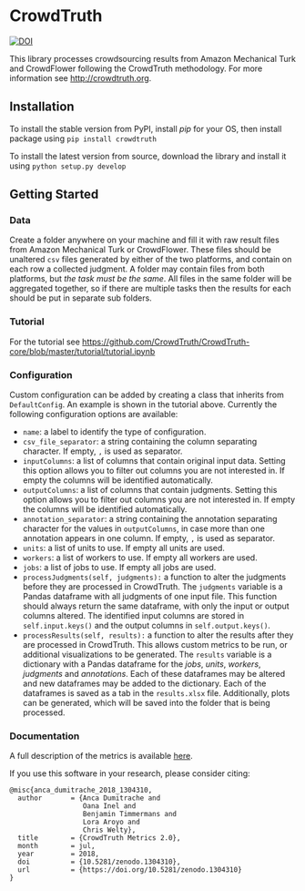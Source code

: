 # CrowdTruth

[![DOI](https://zenodo.org/badge/DOI/10.5281/zenodo.1304310.svg)](https://doi.org/10.5281/zenodo.1304310)

This library processes crowdsourcing results from Amazon Mechanical Turk and CrowdFlower following the CrowdTruth methodology. For more information see http://crowdtruth.org.


## Installation

To install the stable version from PyPI, install *pip* for your OS, then install package using `pip install crowdtruth`

To install the latest version from source, download the library and install it using `python setup.py develop`

## Getting Started

### Data

Create a folder anywhere on your machine and fill it with raw result files from Amazon Mechanical Turk or CrowdFlower. These files should be unaltered `csv` files generated by either of the two platforms, and contain on each row a collected judgment. A folder may contain files from both platforms, but *the task must be the same*. All files in the same folder will be aggregated together, so if there are multiple tasks then the results for each should be put in separate sub folders.

### Tutorial

For the tutorial see https://github.com/CrowdTruth/CrowdTruth-core/blob/master/tutorial/tutorial.ipynb

### Configuration

Custom configuration can be added by creating a class that inherits from `DefaultConfig`. An example is shown in the tutorial above. Currently the following configuration options are available:

* `name`: a label to identify the type of configuration.
* `csv_file_separator`: a string containing the column separating character. If empty, `,` is used as separator.
* `inputColumns`: a list of columns that contain original input data. Setting this option allows you to filter out columns you are not interested in. If empty the columns will be identified automatically.
* `outputColumns`: a list of columns that contain judgments. Setting this option allows you to filter out columns you are not interested in. If empty the columns will be identified automatically.
* `annotation_separator`: a string containing the annotation separating character for the values in `outputColumns`, in case more than one annotation appears in one column. If empty, `,` is used as separator.
* `units`: a list of units to use. If empty all units are used.
* `workers`: a list of workers to use. If empty all workers are used.
* `jobs`: a list of jobs to use. If empty all jobs are used.
* `processJudgments(self, judgments):` a function to alter the judgments before they are processed in CrowdTruth. The `judgments` variable is a Pandas dataframe with all judgments of one input file. This function should always return the same dataframe, with only the input or output columns altered. The identified input columns are stored in `self.input.keys()` and the output columns in `self.output.keys()`.
* `processResults(self, results):` a function to alter the results after they are processed in CrowdTruth. This allows custom metrics to be run, or additional visualizations to be generated. The `results` variable is a dictionary with a Pandas dataframe for the *jobs*, *units*, *workers*, *judgments* and *annotations*. Each of these dataframes may be altered and new dataframes may be added to the dictionary. Each of the dataframes is saved as a tab in the `results.xlsx` file. Additionally, plots can be generated, which will be saved into the folder that is being processed.

### Documentation

A full description of the metrics is available [here](http://crowdtruth.org/wp-content/uploads/2018/07/metrics-capturing-ambiguity.pdf).

If you use this software in your research, please consider citing:

```
@misc{anca_dumitrache_2018_1304310,
  author       = {Anca Dumitrache and
                  Oana Inel and
                  Benjamin Timmermans and
                  Lora Aroyo and
                  Chris Welty},
  title        = {CrowdTruth Metrics 2.0},
  month        = jul,
  year         = 2018,
  doi          = {10.5281/zenodo.1304310},
  url          = {https://doi.org/10.5281/zenodo.1304310}
}
```